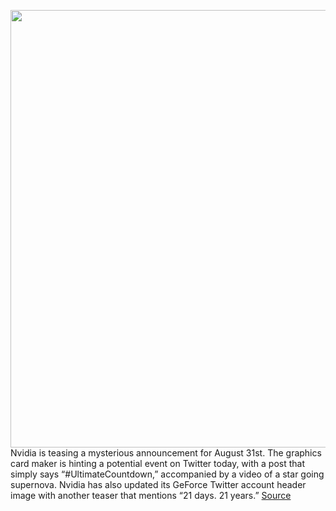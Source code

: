 <img src='https://cdn.vox-cdn.com/thumbor/2mH4rofSSjYDy0AEvbYREtScYLg=/0x0:2040x1360/1200x800/filters:focal(857x517:1183x843)/cdn.vox-cdn.com/uploads/chorus_image/image/67181992/DSC00697.0.jpg' width='700px' /><br/>
Nvidia is teasing a mysterious announcement for August 31st. The graphics card maker is hinting a potential event on Twitter today, with a post that simply says “#UltimateCountdown,” accompanied by a video of a star going supernova. Nvidia has also updated its GeForce Twitter account header image with another teaser that mentions “21 days. 21 years.”
<a href='https://www.theverge.com/2020/8/10/21362020/nvidia-rtx-3080-event-august-31-teaser-rumors'> Source <a/>